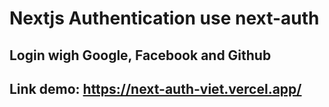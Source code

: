 # Nextjs Authentication use next-auth

## Login wigh Google, Facebook and Github

## Link demo: https://next-auth-viet.vercel.app/


